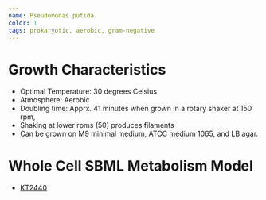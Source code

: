 ```yaml
---
name: Pseudomonas putida
color: 1
tags: prokaryotic, aerobic, gram-negative
---
```

# Growth Characteristics

* Optimal Temperature: 30 degrees Celsius
* Atmosphere: Aerobic
* Doubling time: Apprx. 41 minutes when grown in a rotary shaker at 150 rpm,
* Shaking at lower rpms (50) produces filaments
* Can be grown on M9 minimal medium, ATCC medium 1065, and LB agar.

# Whole Cell SBML Metabolism Model
* [KT2440](https://www.ebi.ac.uk/biomodels/MODEL1407250000)
